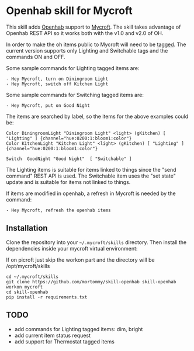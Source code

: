 # Openhab skill for Mycroft

This skill adds [Openhab](http://www.openhab.org/) support to [Mycroft](https://mycroft.ai).
The skill takes advantage of Openhab REST API so it works both with the v1.0 and v2.0 of OH.  

In order to make the oh items public to Mycroft will need to be [tagged](http://docs.openhab.org/addons/io/homekit/readme.html).
The current version supports only Lighting and Switchable tags and the commands ON and OFF.

Some sample commands for Lighting tagged items are:

```
- Hey Mycroft, turn on Diningroom Light
- Hey Mycroft, switch off Kitchen Light
```

Some sample commands for Switching tagged items are:

```
- Hey Mycroft, put on Good Night
```

The items are searched by label, so the items for the above examples could be:

```
Color DiningroomLight "Diningroom Light" <light> (gKitchen) [ "Lighting" ] {channel="hue:0200:1:bloom1:color"}
Color KitchenLight "Kitchen Light" <light> (gKitchen) [ "Lighting" ] {channel="hue:0200:1:bloom1:color"}
```
```
Switch 	GoodNight "Good Night"	[ "Switchable" ]	
```

The Lighting items is suitable for items linked to things since the "send command" REST API is used. The Switchable item uses the "set state" update and is suitable for items not linked to things.

If items are modified in openhab, a refresh in Mycroft is needed by the command:

```
- Hey Mycroft, refresh the openhab items
```

## Installation

Clone the repository into your `~/.mycroft/skills` directory. Then install the
dependencies inside your mycroft virtual environment:

If on picroft just skip the workon part and the directory will be /opt/mycroft/skills

```
cd ~/.mycroft/skills
git clone https://github.com/mortommy/skill-openhab skill-openhab
workon mycroft
cd skill-openhab
pip install -r requirements.txt
```

## TODO
 * add commands for Lighting tagged items: dim, bright
 * add current item status request
 * add support for Thermostat tagged items
